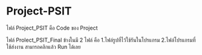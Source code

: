 # Project-PSIT

ไฟล์ Project_PSIT คือ Code ของ Project

ไฟล์ Prolect_PSIT_Final ข้างในมี 2 ไฟล์ คือ 1.ไฟล์รูปที่ไว้ใช้รันในโปรแกรม 2.ไฟล์โปรแกรมที่ใช้ส่งงาน สามารถคลิกแล้ว Run ได้เลย
